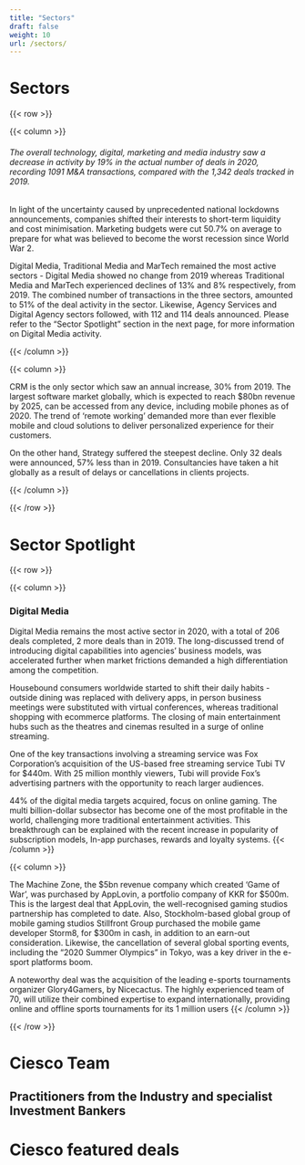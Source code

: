 ```yaml
---
title: "Sectors"
draft: false
weight: 10
url: /sectors/
---
```


# Sectors 

{{< row >}}

{{< column >}}

###### The overall technology, digital, marketing and media industry saw a decrease in activity by 19% in the actual number of deals in 2020, recording 1091 M&A transactions, compared with the 1,342 deals tracked in 2019.

In light of the uncertainty caused by unprecedented national lockdowns announcements, companies shifted their interests to short-term liquidity and cost minimisation. Marketing budgets were cut 50.7% on average to prepare for what was believed to become the worst recession since World War 2.

Digital Media, Traditional Media and MarTech remained the most active sectors - Digital Media showed no change from 2019 whereas Traditional Media and MarTech experienced declines of 13% and 8% respectively, from 2019. The combined number of transactions in the three sectors, amounted to 51% of the deal activity in the sector. Likewise, Agency Services and Digital Agency sectors followed, with 112 and 114 deals announced. Please refer to the “Sector Spotlight” section in the next page, for more information on Digital Media activity.

{{< /column >}}

{{< column >}}

CRM is the only sector which saw an annual increase, 30% from 2019. The largest software market globally, which is expected to reach $80bn revenue by 2025, can be accessed from any device, including mobile phones as of 2020. The trend of ‘remote working’ demanded more than ever flexible mobile and cloud solutions to deliver personalized experience for their customers.

On the other hand, Strategy suffered the steepest decline. Only 32 deals were announced, 57% less than in 2019. Consultancies have taken a hit globally as a result of delays or cancellations in clients projects.

{{< /column >}}

{{< /row >}}

# Sector Spotlight

{{< row >}}

{{< column >}}
### Digital Media

Digital Media remains the most active sector in 2020, with a total of 206 deals completed, 2 more deals than in 2019. The long-discussed trend of introducing digital capabilities into agencies’ business models, was accelerated further when market frictions demanded a high differentiation among the competition.

Housebound consumers worldwide started to shift their daily habits - outside dining was replaced with delivery apps, in person business meetings were substituted with virtual conferences, whereas traditional shopping with ecommerce platforms. The closing of main entertainment hubs such as the theatres and cinemas resulted in a surge of online streaming.

One of the key transactions involving a streaming service was Fox Corporation’s acquisition of the US-based free streaming service Tubi TV for $440m. With 25 million monthly viewers, Tubi will provide Fox’s advertising partners with the opportunity to reach larger audiences.

44% of the digital media targets acquired, focus on online gaming. The multi billion-dollar subsector has become one of the most profitable in the world, challenging more traditional entertainment activities. This breakthrough can be explained with the recent increase in popularity of subscription models, In-app purchases, rewards and loyalty systems.
{{< /column >}}

{{< column >}}
<!-- Image here -->

The Machine Zone, the $5bn revenue company which created ‘Game of War’, was purchased by AppLovin, a portfolio company of KKR for $500m. This is the largest deal that AppLovin, the well-recognised gaming studios partnership has completed to date. Also, Stockholm-based global group of mobile gaming studios Stillfront Group purchased the mobile game developer Storm8, for $300m in cash, in addition to an earn-out consideration. Likewise, the cancellation of several global sporting events, including the “2020 Summer Olympics” in Tokyo, was a key driver in the e-sport platforms boom.

<!-- Image here -->

A noteworthy deal was the acquisition of the leading e-sports tournaments organizer Glory4Gamers, by Nicecactus. The highly experienced team of 70, will utilize their combined expertise to expand internationally, providing online and offline sports tournaments for its 1 million users
{{< /column >}}

{{< /row >}}

<!-- Table -->

# Ciesco Team

## Practitioners from the Industry and specialist Investment Bankers

<!-- Team image -->

# Ciesco featured deals